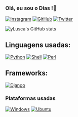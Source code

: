 ### Olá, eu sou o Dias !👋

[![Instagram](https://img.shields.io/badge/Instagram-E4405F?style=for-the-badge&logo=instagram&logoColor=white)](https://instagram.com/_lcdsx)
[![GitHub](https://img.shields.io/badge/GitHub-100000?style=for-the-badge&logo=github&logoColor=white)](https://github.com/yLusca)
[![Twitter](https://img.shields.io/badge/Twitter-1DA1F2?style=for-the-badge&logo=twitter&logoColor=white)](https://bsky.app/profile/luuusca.bsky.social)

![yLusca's GitHub stats](https://github-readme-stats.vercel.app/api?username=yLusca&show_icons=true&theme=cobalt)


## Linguagens usadas:


[![Python](https://img.shields.io/badge/Python-14354C?style=for-the-badge&logo=python&logoColor=white)](https://www.python.org/)
[![Shell](https://img.shields.io/badge/Perl-39457E?style=for-the-badge&logo=perl&logoColor=white)](https://www.perl.org/)
[![Perl](https://img.shields.io/badge/Shell_Script-121011?style=for-the-badge&logo=gnu-bash&logoColor=whiterl&logoColor=white)]()

## Frameworks: 

[![Django](https://img.shields.io/badge/Django-092E20?style=for-the-badge&logo=django&logoColor=white)](https://www.djangoproject.com/)




### Plataformas usadas


[![Windows](https://img.shields.io/badge/Windows-0078D6?style=for-the-badge&logo=windows&logoColor=white)](https://www.microsoft.com/pt-br/windows/)
[![Ubuntu](https://img.shields.io/badge/Ubuntu-E95420?style=for-the-badge&logo=ubuntu&logoColor=white)](https://ubuntu.com/download/desktop)

